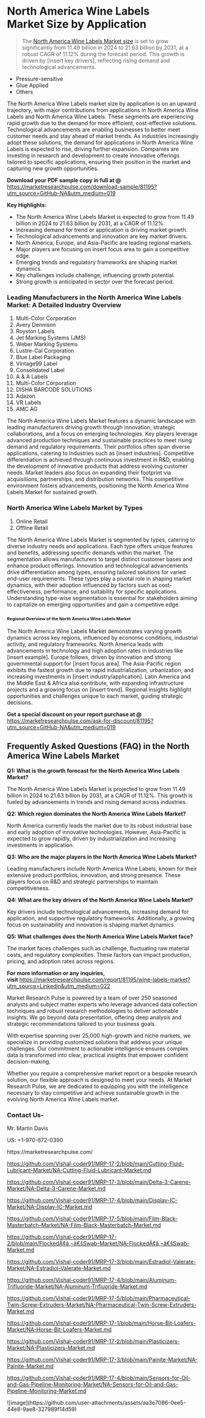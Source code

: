 <h1>North America Wine Labels Market&nbsp;Size by Application</h1><blockquote><p>The <a href="https://marketresearchpulse.com/download-sample/81195?utm_source=GitHub-NA&amp;utm_medium=019">North America Wine Labels Market size</a> is set to grow significantly from 11.49 billion in 2024 to 21.63 billion by 2031, at a robust CAGR of 11.12% during the forecast period. This growth is driven by [insert key drivers], reflecting rising demand and technological advancements.</p></blockquote><ul><li>Pressure-sensitive<li> Glue Applied<li> Others</li></ul><p>The North America Wine Labels market size by application is on an upward trajectory, with major contributions from applications in North America Wine Labels and North America Wine Labels. These segments are experiencing rapid growth due to the demand for more efficient, cost-effective solutions. Technological advancements are enabling businesses to better meet customer needs and stay ahead of market trends. As industries increasingly adopt these solutions, the demand for applications in North America Wine Labels is expected to rise, driving further expansion. Companies are investing in research and development to create innovative offerings tailored to specific applications, ensuring their position in the market and capturing new growth opportunities.</p><p><strong>Download your PDF sample copy in full at @ </strong><a href="https://marketresearchpulse.com/download-sample/81195?utm_source=GitHub-NA&amp;utm_medium=019">https://marketresearchpulse.com/download-sample/81195?utm_source=GitHub-NA&amp;utm_medium=019</a></p><p><strong>Key Highlights: </strong></p><ul><li>The North America Wine Labels Market is expected to grow from 11.49 billion in 2024 to 21.63 billion by 2031, at a CAGR of 11.12%.</li><li>Increasing demand for trend or application is driving market growth.</li><li>Technological advancements and innovation are key market drivers.</li><li>North America, Europe, and Asia-Pacific are leading regional markets.</li><li>Major players are focusing on insert focus area to gain a competitive edge.</li><li>Emerging trends and regulatory frameworks are shaping market dynamics.</li><li>Key challenges include challenge, influencing growth potential.</li><li>Strong growth is anticipated in sector over the forecast period.</li></ul><h3>Leading Manufacturers in the North America Wine Labels Market: A Detailed Industry Overview</h3><ol><li>Multi-Color Corporation</li><li>Avery Dennison</li><li>Royston Labels</li><li>Jet Marking Systems (JMS)</li><li>Weber Marking Systems</li><li>Lustre-Cal Corporation</li><li>Blue Label Packaging</li><li>Vintage99 Label</li><li>Consolidated Label</li><li>A & A Labels</li><li>Multi-Color Corporation</li><li>DISHA BARCODE SOLUTIONS</li><li>Adazon</li><li>VR Labels</li><li>AMC AG</li></ol><div class="flex max-w-full flex-col flex-grow"><div class="min-h-8 text-message flex w-full flex-col items-end gap-2 whitespace-normal break-words [.text-message+&amp;]:mt-5" dir="auto" data-message-author-role="assistant" data-message-id="fd8432e4-4910-450d-b182-61b7bfb0a01f" data-message-model-slug="gpt-4o"><div class="flex w-full flex-col gap-1 empty:hidden first:pt-[3px]"><div class="markdown prose w-full break-words dark:prose-invert light"><p>The North America Wine Labels Market features a dynamic landscape with leading manufacturers driving growth through innovation, strategic collaborations, and a focus on emerging technologies. Key players leverage advanced production techniques and sustainable practices to meet rising demand and regulatory requirements. Their portfolios often span diverse applications, catering to industries such as [insert industries]. Competitive differentiation is achieved through continuous investment in R&amp;D, enabling the development of innovative products that address evolving customer needs. Market leaders also focus on expanding their footprint via acquisitions, partnerships, and distribution networks. This competitive environment fosters advancements, positioning the North America Wine Labels Market for sustained growth.</p></div></div></div></div><h3>North America Wine Labels Market by Types</h3><ol><li>Online Retail<li> Offline Retail</li></ol><div class="flex max-w-full flex-col flex-grow"><div class="min-h-8 text-message flex w-full flex-col items-end gap-2 whitespace-normal break-words [.text-message+&amp;]:mt-5" dir="auto" data-message-author-role="assistant" data-message-id="084470be-0bb7-4664-bddf-5156b4f41249" data-message-model-slug="gpt-4o-mini"><div class="flex w-full flex-col gap-1 empty:hidden first:pt-[3px]"><div class="markdown prose w-full break-words dark:prose-invert light"><p>The North America Wine Labels Market is segmented by types, catering to diverse industry needs and applications. Each type offers unique features and benefits, addressing specific demands within the market. The segmentation allows manufacturers to target distinct customer bases and enhance product offerings. Innovation and technological advancements drive differentiation among types, ensuring tailored solutions for varied end-user requirements. These types play a pivotal role in shaping market dynamics, with their adoption influenced by factors such as cost-effectiveness, performance, and suitability for specific applications. Understanding type-wise segmentation is essential for stakeholders aiming to capitalize on emerging opportunities and gain a competitive edge.</p></div></div></div></div><h3><span style="font-size: 11px;">Regional Overview of the North America Wine Labels Market</span></h3><div class="flex max-w-full flex-col flex-grow"><div class="min-h-8 text-message flex w-full flex-col items-end gap-2 whitespace-normal break-words [.text-message+&amp;]:mt-5" dir="auto" data-message-author-role="assistant" data-message-id="e9038762-ce64-4e30-91c9-9bd413514231" data-message-model-slug="gpt-4o-mini"><div class="flex w-full flex-col gap-1 empty:hidden first:pt-[3px]"><div class="markdown prose w-full break-words dark:prose-invert light"><p>The North America Wine Labels Market demonstrates varying growth dynamics across key regions, influenced by economic conditions, industrial activity, and regulatory frameworks. North America leads with advancements in technology and high adoption rates in industries like [insert example]. Europe follows, driven by innovation and strong governmental support for [insert focus area]. The Asia-Pacific region exhibits the fastest growth due to rapid industrialization, urbanization, and increasing investments in [insert industry/application]. Latin America and the Middle East &amp; Africa also contribute, with expanding infrastructure projects and a growing focus on [insert trend]. Regional insights highlight opportunities and challenges unique to each market, guiding strategic decisions.</p></div></div></div></div><p><strong>Get a special discount on your report purchase at @ </strong><a href="https://marketresearchpulse.com/ask-for-discount/81195?utm_source=GitHub-NA&amp;utm_medium=019">https://marketresearchpulse.com/ask-for-discount/81195?utm_source=GitHub-NA&amp;utm_medium=019</a></p><h2>Frequently Asked Questions (FAQ) in the North America Wine Labels Market</h2><p><strong>Q1: What is the growth forecast for the North America Wine Labels Market?</strong></p><p>The North America Wine Labels Market is projected to grow from 11.49 billion in 2024 to 21.63 billion by 2031, at a CAGR of 11.12%. This growth is fueled by advancements in trends and rising demand across industries.</p><p><strong>Q2: Which region dominates the North America Wine Labels Market?</strong></p><p>North America currently leads the market due to its robust industrial base and early adoption of innovative technologies. However, Asia-Pacific is expected to grow rapidly, driven by industrialization and increasing investments in application.</p><p><strong>Q3: Who are the major players in the North America Wine Labels Market?</strong></p><p>Leading manufacturers include North America Wine Labels, known for their extensive product portfolios, innovation, and strong presence. These players focus on R&amp;D and strategic partnerships to maintain competitiveness.</p><p><strong>Q4: What are the key drivers of the North America Wine Labels Market?</strong></p><p>Key drivers include technological advancements, increasing demand for application, and supportive regulatory frameworks. Additionally, a growing focus on sustainability and innovation is shaping market dynamics.</p><p><strong>Q5: What challenges does the North America Wine Labels Market face?</strong></p><p>The market faces challenges such as challenge, fluctuating raw material costs, and regulatory complexities. These factors can impact production, pricing, and adoption rates across regions.</p><p><strong>For more information or any inquiries, visit&nbsp;</strong><a href="https://marketresearchpulse.com/report/81195/wine-labels-market?utm_source=Linkedin&utm_medium=022">https://marketresearchpulse.com/report/81195/wine-labels-market?utm_source=Linkedin&utm_medium=022</a></p><p>Market Research Pulse is powered by a team of over 250 seasoned analysts and subject matter experts who leverage advanced data collection techniques and robust research methodologies to deliver actionable insights. We go beyond data presentation, offering deep analysis and strategic recommendations tailored to your business goals.</p><p>With expertise spanning over 25,000 high-growth and niche markets, we specialize in providing customized solutions that address your unique challenges. Our commitment to actionable intelligence ensures complex data is transformed into clear, practical insights that empower confident decision-making.</p><p>Whether you require a comprehensive market report or a bespoke research solution, our flexible approach is designed to meet your needs. At Market Research Pulse, we are dedicated to equipping you with the intelligence necessary to stay competitive and achieve sustainable growth in the evolving North America Wine Labels market.</p><h3><strong>Contact Us-</strong></h3><p>Mr. Martin Davis</p><p>US: +1-970-672-0390</p><p>https://marketresearchpulse.com/</p><p><a href="https://github.com/Vishal-coder91/MRP-17-2/blob/main/Cutting-Fluid-Lubricant-Market/NA-Cutting-Fluid-Lubricant-Market.md">https://github.com/Vishal-coder91/MRP-17-2/blob/main/Cutting-Fluid-Lubricant-Market/NA-Cutting-Fluid-Lubricant-Market.md</a></p><p><a href="https://github.com/Vishal-coder91/MRP-17-3/blob/main/Delta-3-Carene-Market/NA-Delta-3-Carene-Market.md">https://github.com/Vishal-coder91/MRP-17-3/blob/main/Delta-3-Carene-Market/NA-Delta-3-Carene-Market.md</a></p><p><a href="https://github.com/Vishal-coder91/MRP-17-4/blob/main/Display-IC-Market/NA-Display-IC-Market.md">https://github.com/Vishal-coder91/MRP-17-4/blob/main/Display-IC-Market/NA-Display-IC-Market.md</a></p><p><a href="https://github.com/Vishal-coder91/MRP-17-5/blob/main/Film-Black-Masterbatch-Market/NA-Film-Black-Masterbatch-Market.md">https://github.com/Vishal-coder91/MRP-17-5/blob/main/Film-Black-Masterbatch-Market/NA-Film-Black-Masterbatch-Market.md</a></p><p><a href="https://github.com/Vishal-coder91/MRP-17-2/blob/main/FlockedÃ¢â‚¬â€šSwab-Market/NA-FlockedÃ¢â‚¬â€šSwab-Market.md">https://github.com/Vishal-coder91/MRP-17-2/blob/main/FlockedÃ¢â‚¬â€šSwab-Market/NA-FlockedÃ¢â‚¬â€šSwab-Market.md</a></p><p><a href="https://github.com/Vishal-coder91/MRP-17-3/blob/main/Estradiol-Valerate-Market/NA-Estradiol-Valerate-Market.md">https://github.com/Vishal-coder91/MRP-17-3/blob/main/Estradiol-Valerate-Market/NA-Estradiol-Valerate-Market.md</a></p><p><a href="https://github.com/Vishal-coder91/MRP-17-4/blob/main/Aluminum-Trifluoride-Market/NA-Aluminum-Trifluoride-Market.md">https://github.com/Vishal-coder91/MRP-17-4/blob/main/Aluminum-Trifluoride-Market/NA-Aluminum-Trifluoride-Market.md</a></p><p><a href="https://github.com/Vishal-coder91/MRP-17-5/blob/main/Pharmaceutical-Twin-Screw-Extruders-Market/NA-Pharmaceutical-Twin-Screw-Extruders-Market.md">https://github.com/Vishal-coder91/MRP-17-5/blob/main/Pharmaceutical-Twin-Screw-Extruders-Market/NA-Pharmaceutical-Twin-Screw-Extruders-Market.md</a></p><p><a href="https://github.com/Vishal-coder91/MRP-17-1/blob/main/Horse-Bit-Loafers-Market/NA-Horse-Bit-Loafers-Market.md">https://github.com/Vishal-coder91/MRP-17-1/blob/main/Horse-Bit-Loafers-Market/NA-Horse-Bit-Loafers-Market.md</a></p><p><a href="https://github.com/Vishal-coder91/MRP-17-2/blob/main/Plasticizers-Market/NA-Plasticizers-Market.md">https://github.com/Vishal-coder91/MRP-17-2/blob/main/Plasticizers-Market/NA-Plasticizers-Market.md</a></p><p><a href="https://github.com/Vishal-coder91/MRP-17-3/blob/main/Painite-Market/NA-Painite-Market.md">https://github.com/Vishal-coder91/MRP-17-3/blob/main/Painite-Market/NA-Painite-Market.md</a></p><p><a href="https://github.com/Vishal-coder91/MRP-17-4/blob/main/Sensors-for-Oil-and-Gas-Pipeline-Monitoring-Market/NA-Sensors-for-Oil-and-Gas-Pipeline-Monitoring-Market.md">https://github.com/Vishal-coder91/MRP-17-4/blob/main/Sensors-for-Oil-and-Gas-Pipeline-Monitoring-Market/NA-Sensors-for-Oil-and-Gas-Pipeline-Monitoring-Market.md</a></p>
![image](https://github.com/user-attachments/assets/aa3e7086-0ee5-44e8-9ae8-327989f14d59)
